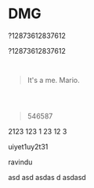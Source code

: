 # DMG

?12873612837612

?12873612837612

```


```

> It's a me. Mario.

```



```

> 546587

2123
123
1
23
12
3

uiyet1uy2t31

ravindu

asd
asd
asdas
d
asdasd
